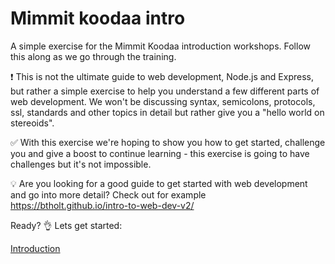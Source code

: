 # Mimmit koodaa intro

A simple exercise for the Mimmit Koodaa introduction workshops. Follow this along as we go through the training.

:exclamation: This is not the ultimate guide to web development, Node.js and Express, but rather a simple exercise to help you understand a few different parts of web development. We won't be discussing syntax, semicolons, protocols, ssl, standards and other topics in detail but rather give you a "hello world on stereoids".

:white_check_mark: With this exercise we're hoping to show you how to get started, challenge you and give a boost to continue learning - this exercise is going to have challenges but it's not impossible.

:bulb: Are you looking for a good guide to get started with web development and go into more detail? Check out for example https://btholt.github.io/intro-to-web-dev-v2/ 

Ready? :ok_hand: Lets get started:

[Introduction](https://github.com/DrazenDodik/mimmitkoodaa/blob/master/mimmitkoodaa-intro/part1_introduction.md)
